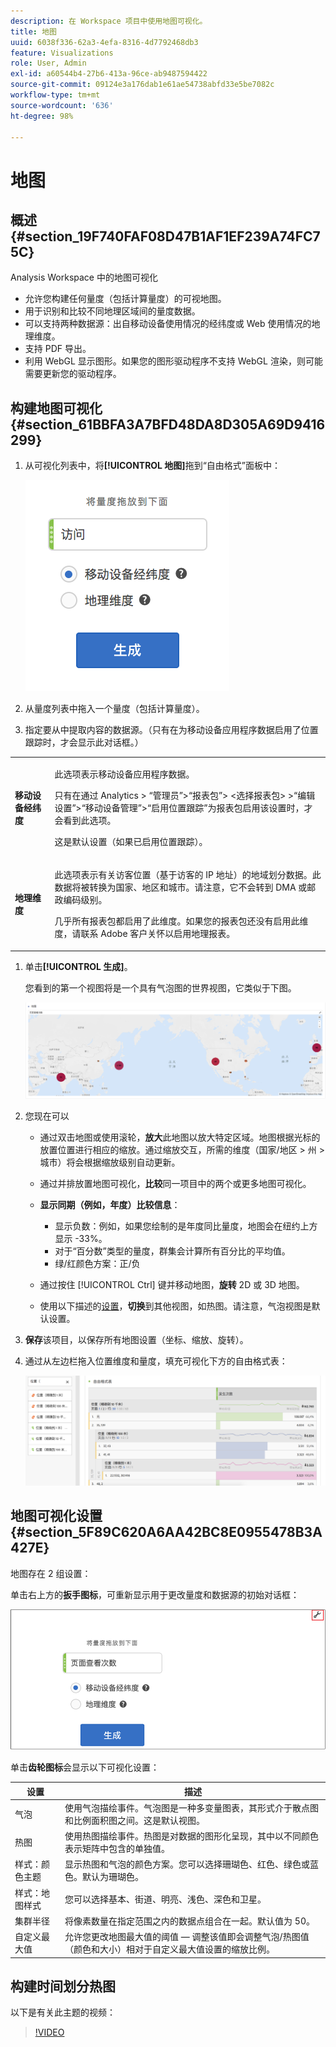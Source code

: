 ```yaml
---
description: 在 Workspace 项目中使用地图可视化。
title: 地图
uuid: 6038f336-62a3-4efa-8316-4d7792468db3
feature: Visualizations
role: User, Admin
exl-id: a60544b4-27b6-413a-96ce-ab9487594422
source-git-commit: 09124e3a176dab1e61ae54738abfd33e5be7082c
workflow-type: tm+mt
source-wordcount: '636'
ht-degree: 98%

---
```


# 地图

## 概述 {#section_19F740FAF08D47B1AF1EF239A74FC75C}

Analysis Workspace 中的地图可视化

* 允许您构建任何量度（包括计算量度）的可视地图。
* 用于识别和比较不同地理区域间的量度数据。
* 可以支持两种数据源：出自移动设备使用情况的经纬度或 Web 使用情况的地理维度。
* 支持 PDF 导出。
* 利用 WebGL 显示图形。如果您的图形驱动程序不支持 WebGL 渲染，则可能需要更新您的驱动程序。

## 构建地图可视化 {#section_61BBFA3A7BFD48DA8D305A69D9416299}

1. 从可视化列表中，将&#x200B;**[!UICONTROL 地图]**&#x200B;拖到“自由格式”面板中：

   ![](assets/map-viz1.png)

1. 从量度列表中拖入一个量度（包括计算量度）。
1. 指定要从中提取内容的数据源。（只有在为移动设备应用程序数据启用了位置跟踪时，才会显示此对话框。）

<table id="table_CD54B433464B4282A7524FB187016C47"> 
 <tbody> 
  <tr> 
   <td colname="col1"> <p><b>移动设备经纬度</b> </p> </td> 
   <td colname="col2"> <p>此选项表示移动设备应用程序数据。 </p> <p>只有在通过 <span class="ignoretag"><span class="uicontrol">Analytics</span> &gt; <span class="uicontrol">“管理员”</span>&gt;<span class="uicontrol">“报表包”</span>&gt; <span class="uicontrol">&lt;选择报表包&gt;</span> &gt;<span class="uicontrol">“编辑设置”</span>&gt;<span class="uicontrol">“移动设备管理”</span>&gt;<span class="uicontrol">“启用位置跟踪”</span></span>为报表包启用该设置时，才会看到此选项。 </p> <p>这是默认设置（如果已启用位置跟踪）。 </p> </td> 
  </tr> 
  <tr> 
   <td colname="col1"> <p><b>地理维度</b> </p> </td> 
   <td colname="col2"> <p>此选项表示有关访客位置（基于访客的 IP 地址）的地域划分数据。此数据将被转换为国家、地区和城市。请注意，它不会转到 DMA 或邮政编码级别。 </p> <p>几乎所有报表包都启用了此维度。如果您的报表包还没有启用此维度，请联系 Adobe 客户关怀以启用地理报表。 </p> </td> 
  </tr> 
 </tbody> 
</table>

1. 单击&#x200B;**[!UICONTROL 生成]**。

   您看到的第一个视图将是一个具有气泡图的世界视图，它类似于下图。

   ![](assets/bubble-world-view.png)

1. 您现在可以

   * 通过双击地图或使用滚轮，**放大**&#x200B;此地图以放大特定区域。地图根据光标的放置位置进行相应的缩放。通过缩放交互，所需的维度（国家/地区 > 州 > 城市）将会根据缩放级别自动更新。
   * 通过并排放置地图可视化，**比较**&#x200B;同一项目中的两个或更多地图可视化。
   * **显示同期（例如，年度）比较信息**：

      * 显示负数：例如，如果您绘制的是年度同比量度，地图会在纽约上方显示 -33%。
      * 对于“百分数”类型的量度，群集会计算所有百分比的平均值。
      * 绿/红颜色方案：正/负
   * 通过按住 [!UICONTROL Ctrl] 键并移动地图，**旋转** 2D 或 3D 地图。

   * 使用以下描述的[设置](/help/analyze/analysis-workspace/visualizations/map-visualization.md#section_5F89C620A6AA42BC8E0955478B3A427E)，**切换**&#x200B;到其他视图，如热图。请注意，气泡视图是默认设置。


1. **保存**&#x200B;该项目，以保存所有地图设置（坐标、缩放、旋转）。
1. 通过从左边栏拖入位置维度和量度，填充可视化下方的自由格式表：

   ![](assets/location-dimensions.png)

## 地图可视化设置 {#section_5F89C620A6AA42BC8E0955478B3A427E}

地图存在 2 组设置：

单击右上方的&#x200B;**扳手图标**，可重新显示用于更改量度和数据源的初始对话框：

![](assets/map-wrench.png)

单击&#x200B;**齿轮图标**&#x200B;会显示以下可视化设置：

| 设置 | 描述 |
|--- |--- |
| 气泡 | 使用气泡描绘事件。气泡图是一种多变量图表，其形式介于散点图和比例面积图之间。这是默认视图。 |
| 热图 | 使用热图描绘事件。热图是对数据的图形化呈现，其中以不同颜色表示矩阵中包含的单独值。 |
| 样式：颜色主题 | 显示热图和气泡的颜色方案。您可以选择珊瑚色、红色、绿色或蓝色。默认为珊瑚色。 |
| 样式：地图样式 | 您可以选择基本、街道、明亮、浅色、深色和卫星。 |
| 集群半径 | 将像素数量在指定范围之内的数据点组合在一起。默认值为 50。 |
| 自定义最大值 | 允许您更改地图最大值的阈值 — 调整该值即会调整气泡/热图值（颜色和大小）相对于自定义最大值设置的缩放比例。 |

## 构建时间划分热图

以下是有关此主题的视频：

>[!VIDEO](https://video.tv.adobe.com/v/26991/?quality=12)
